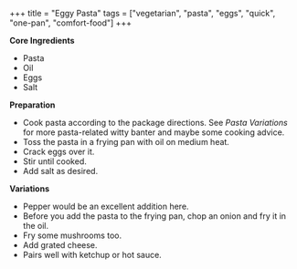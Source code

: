 +++
title = "Eggy Pasta"
tags = ["vegetarian", "pasta", "eggs", "quick", "one-pan", "comfort-food"]
+++

**Core Ingredients**
- Pasta
- Oil
- Eggs
- Salt

**Preparation**
- Cook pasta according to the package directions. See _Pasta Variations_ for more pasta-related witty banter and maybe some cooking advice.
- Toss the pasta in a frying pan with oil on medium heat.
- Crack eggs over it.
- Stir until cooked.
- Add salt as desired.

**Variations**
- Pepper would be an excellent addition here.
- Before you add the pasta to the frying pan, chop an onion and fry it in the oil.
- Fry some mushrooms too.
- Add grated cheese.
- Pairs well with ketchup or hot sauce.